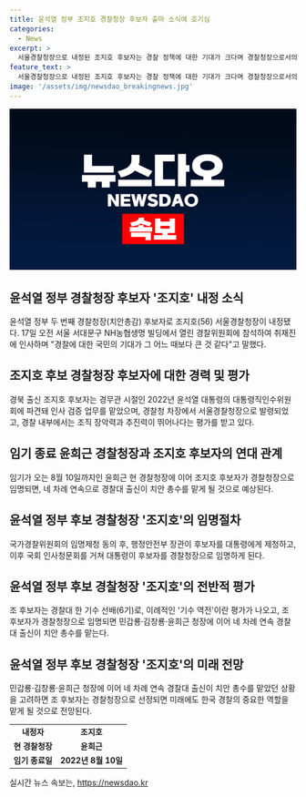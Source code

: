 ```yaml
---
title: 윤석열 정부 조지호 경찰청장 후보자 출마 소식에 호기심
categories:
  - News
excerpt: >
  서울경찰청장으로 내정된 조지호 후보자는 경찰 정책에 대한 기대가 크다며 경찰청장으로서의 책임감에 대해 언급했다. 조 후보자는 경찰대 출신으로, 경찰청장으로 임명되면 민갑룡‧김창룡‧윤희근 청장에 이어 네 차례 연속 경찰대 출신이 치안 총수를 맡는다. 조 후보자는 경무관 시절에서부터 경찰 인사 및 검증 업무를 맡아왔으며 이태원 참사 부실 대응 혐의로 기소된 전 경찰청장과는 대조적인 이미지로 평가를 받고 있다. 현 경찰청장인 윤희근의 임기는 오는 8월 10일까지며, 이는 2년 임무를 채우는 것으로 경찰청 장관들 중 5번째 사례가 될 전망이다.
feature_text: >
  서울경찰청장으로 내정된 조지호 후보자는 경찰 정책에 대한 기대가 크다며 경찰청장으로서의 책임감에 대해 언급했다. 조 후보자는 경찰대 출신으로, 경찰청장으로 임명되면 민갑룡‧김창룡‧윤희근 청장에 이어 네 차례 연속 경찰대 출신이 치안 총수를 맡는다. 조 후보자는 경무관 시절에서부터 경찰 인사 및 검증 업무를 맡아왔으며 이태원 참사 부실 대응 혐의로 기소된 전 경찰청장과는 대조적인 이미지로 평가를 받고 있다. 현 경찰청장인 윤희근의 임기는 오는 8월 10일까지며, 이는 2년 임무를 채우는 것으로 경찰청 장관들 중 5번째 사례가 될 전망이다.
image: '/assets/img/newsdao_breakingnews.jpg'
---
```


<p><img src="/assets/img/newsdao_breakingnews.jpg" alt="flaretime 속보" /></p>

<h2 data-ke-size="size26">윤석열 정부 경찰청장 후보자 '조지호' 내정 소식</h2>

<p data-ke-size="size16">윤석열 정부 두 번째 경찰청장(치안총감) 후보자로 조지호(56) 서울경찰청장이 내정됐다. 17일 오전 서울 서대문구 NH농협생명 빌딩에서 열린 경찰위원회에 참석하여 취재진에 인사하며 "경찰에 대한 국민의 기대가 그 어느 때보다 큰 것 같다"고 말했다. </p>

<h2 data-ke-size="size26">조지호 후보 경찰청장 후보자에 대한 경력 및 평가</h2>

<p data-ke-size="size16">경북 출신 조지호 후보자는 경무관 시절인 2022년 윤석열 대통령의 대통령직인수위원회에 파견돼 인사 검증 업무를 맡았으며, 경찰청 차장에서 서울경찰청장으로 발령되었고, 경찰 내부에서는 조직 장악력과 추진력이 뛰어나다는 평가를 받고 있다. </p>

<h2 data-ke-size="size26">임기 종료 윤희근 경찰청장과 조지호 후보자의 연대 관계</h2>

<p data-ke-size="size16">임기가 오는 8월 10일까지인 윤희근 현 경찰청장에 이어 조지호 후보자가 경찰청장으로 임명되면, 네 차례 연속으로 경찰대 출신이 치안 총수를 맡게 될 것으로 예상된다. </p>

<h2 data-ke-size="size26">윤석열 정부 후보 경찰청장 '조지호'의 임명절차</h2>

<p data-ke-size="size16">국가경찰위원회의 임명제청 동의 후, 행정안전부 장관이 후보자를 대통령에게 제청하고, 이후 국회 인사청문회를 거쳐 대통령이 후보자를 경찰청장으로 임명하게 된다. </p>

<h2 data-ke-size="size26">윤석열 정부 후보 경찰청장 '조지호'의 전반적 평가</h2>

<p data-ke-size="size16">조 후보자는 경찰대 한 기수 선배(6기)로, 이례적인 '기수 역전'이란 평가가 나오고, 조 후보자가 경찰청장으로 임명되면 민갑룡‧김창룡‧윤희근 청장에 이어 네 차례 연속 경찰대 출신이 치안 총수를 맡는다.</p>

<h2 data-ke-size="size26">윤석열 정부 후보 경찰청장 '조지호'의 미래 전망</h2>

<p data-ke-size="size16">민갑룡‧김창룡‧윤희근 청장에 이어 네 차례 연속 경찰대 출신이 치안 총수를 맡았던 상황을 고려하면 조 후보자는 경찰청장으로 선정되면 미래에도 한국 경찰의 중요한 역할을 맡게 될 것으로 전망된다.</p>

<table>
    <tr>
        <td style="text-align: center; height: 17px;"><b>내정자</b></td>
        <td style="text-align: center; height: 17px;"><b>조지호</b></td>
    </tr>
    <tr>
        <td style="text-align: center; height: 17px;"><b>현 경찰청장</b></td>
        <td style="text-align: center; height: 17px;"><b>윤희근</b></td>
    </tr>
    <tr>
        <td style="text-align: center; height: 17px;"><b>임기 종료일</b></td>
        <td style="text-align: center; height: 17px;"><b>2022년 8월 10일</b></td>
    </tr>
</table>
실시간 뉴스 속보는, <a href="https://newsdao.kr" rel="dofollow">https://newsdao.kr</a>


